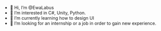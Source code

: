 - 👋 Hi, I’m @EwaLabus
- 👀 I’m interested in C#, Unity, Python.
- 🌱 I’m currently learning how to design UI
- 💞️ I’m looking for  an internship or a job in order to gain new experience.
